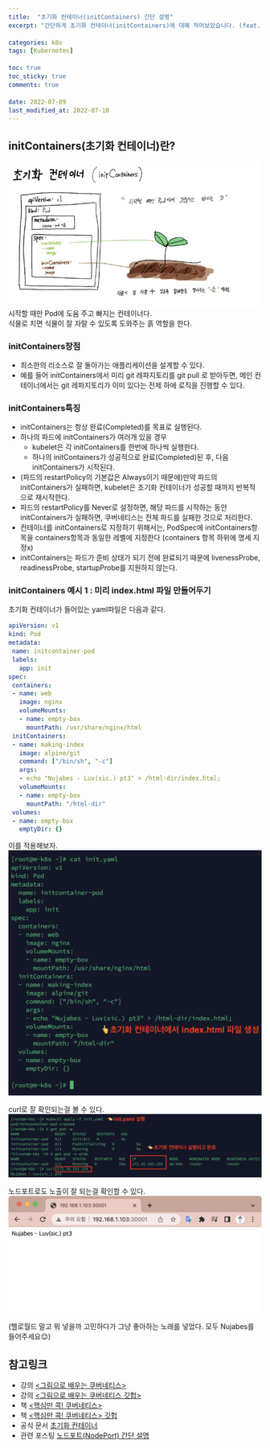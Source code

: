 ```yaml
---
title:  "초기화 컨테이너(initContainers) 간단 설명"
excerpt: "간단하게 초기화 컨테이너(initContainers)에 대해 적어보았습니다. (feat. Nujabes)"

categories: k8s
tags: [Kubernetes]

toc: true
toc_sticky: true
comments: true

date: 2022-07-09
last_modified_at: 2022-07-10
---
```


## initContainers(초기화 컨테이너)란?
![초기화 컨테이너를 흙에 비유한 그림](/assets/images/k8s/220709-initcontainer-pic.jpg)
시작할 때만 Pod에 도움 주고 빠지는 컨테이너다.   
식물로 치면 식물이 잘 자랄 수 있도록 도와주는 흙 역할을 한다.



### initContainers장점
* 최소한의 리소스로 잘 돌아가는 애플리케이션을 설계할 수 있다.
* 예를 들어 initContainers에서 미리 git 레파지토리를 git pull 로 받아두면, 메인 컨테이너에서는 git 레파지토리가 이미 있다는 전제 하에 로직을 진행할 수 있다.


### initContainers특징
* initContainers는 항상 완료(Completed)를 목표로 실행된다.
* 하나의 파드에 initContainers가 여러개 있을 경우
  * kubelet은 각 initContainers를 한번에 하나씩 실행한다.
  * 하나의 initContainers가 성공적으로 완료(Completed)된 후, 다음 initContainers가 시작된다.
* (파드의 restartPolicy의 기본값은 Always이기 때문에)만약 파드의 initContainers가 실패하면, kubelet은 초기화 컨테이너가 성공할 때까지 반복적으로 재시작한다. 
* 파드의 restartPolicy를 Never로 설정하면, 해당 파드를 시작하는 동안 initContainers가 실패하면, 쿠버네티스는 전체 파드를 실패한 것으로 처리한다.
* 컨테이너를 initContainers로 지정하기 위해서는, PodSpec에 initContainers항목을 containers항목과 동일한 레벨에 지정한다 (containers 항목 하위에 명세 지정x)
* initContainers는 파드가 준비 상태가 되기 전에 완료되기 때문에 livenessProbe, readinessProbe, startupProbe를 지원하지 않는다.


### initContainers 예시 1 : 미리 index.html 파일 만들어두기

초기화 컨테이너가 들어있는 yaml파일은 다음과 같다.
```yaml
apiVersion: v1
kind: Pod
metadata:
 name: initcontainer-pod
 labels:
   app: init
spec:
 containers:
 - name: web
   image: nginx
   volumeMounts:
   - name: empty-box
     mountPath: /usr/share/nginx/html
 initContainers:
 - name: making-index
   image: alpine/git
   command: ["/bin/sh", "-c"]
   args:
   - echo "Nujabes - Luv(sic.) pt3" > /html-dir/index.html;
   volumeMounts:
   - name: empty-box
     mountPath: "/html-dir"
 volumes:
 - name: empty-box
   emptyDir: {}
```

이를 적용해보자.
![초기화 컨테이너 yaml 파일](/assets/images/k8s/220709-initcontainer-nujabes-yaml.png)

curl로 잘 확인되는걸 볼 수 있다.
![curl이 잘 작동하는 그림](/assets/images/k8s/220709-initcontainer-nujabes.png)

노드포트로도 노출이 잘 되는걸 확인할 수 있다.
![노드포트로 노출해서 브라우저에서 접근한 그림](/assets/images/k8s/220709-initcontainer-nujabes-nodeport-exposed.png)

(헬로월드 말고 뭐 넣을까 고민하다가 그냥 좋아하는 노래를 넣었다. 모두 Nujabes를 들어주세요😌)




## 참고링크
* 강의 [<그림으로 배우는 쿠버네티스>](https://www.inflearn.com/course/%EA%B7%B8%EB%A6%BC%EC%9C%BC%EB%A1%9C-%EB%B0%B0%EC%9A%B0%EB%8A%94-%EC%BF%A0%EB%B2%84%EB%84%A4%ED%8B%B0%EC%8A%A4/dashboard)
* 강의 [<그림으로 배우는 쿠버네티스 깃헙>](https://github.com/sysnet4admin/_Lecture_k8s_learning.kit/blob/main/ch7/7.6/pod-initContainers.yaml)
* 책 [<핵심만 콕! 쿠버네티스>](https://www.kyobobook.co.kr/product/detailViewKor.laf?mallGb=KOR&ejkGb=KOR&barcode=9791165920180)
* 책 [<핵심만 콕! 쿠버네티스> 깃헙](https://github.com/bjpublic/core_kubernetes/blob/master/chapters/05/init-container.yaml)
* 공식 문서 [초기화 컨테이너](https://kubernetes.io/ko/docs/concepts/workloads/pods/init-containers/)
* 관련 포스팅 [노드포트(NodePort) 간단 설명](https://lifeoncloud.github.io/k8s/nodeport/) 